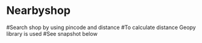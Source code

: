 # Nearbyshop


#Search shop by using pincode and distance
#To calculate distance Geopy library is used
#See snapshot below

